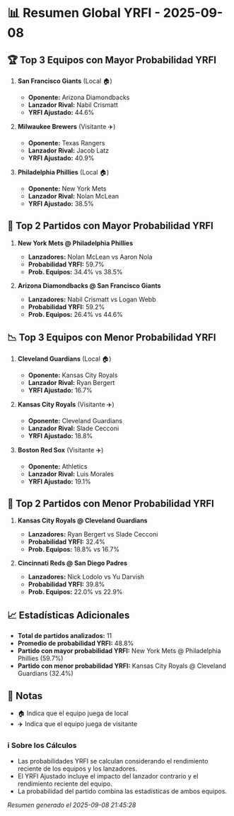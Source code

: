 # 📊 Resumen Global YRFI - 2025-09-08

## 🏆 Top 3 Equipos con Mayor Probabilidad YRFI

1. **San Francisco Giants** (Local 🏠)
   - **Oponente:** Arizona Diamondbacks
   - **Lanzador Rival:** Nabil Crismatt
   - **YRFI Ajustado:** 44.6%

2. **Milwaukee Brewers** (Visitante ✈️)
   - **Oponente:** Texas Rangers
   - **Lanzador Rival:** Jacob Latz
   - **YRFI Ajustado:** 40.9%

3. **Philadelphia Phillies** (Local 🏠)
   - **Oponente:** New York Mets
   - **Lanzador Rival:** Nolan McLean
   - **YRFI Ajustado:** 38.5%

## 🎯 Top 2 Partidos con Mayor Probabilidad YRFI

1. **New York Mets @ Philadelphia Phillies**
   - **Lanzadores:** Nolan McLean vs Aaron Nola
   - **Probabilidad YRFI:** 59.7%
   - **Prob. Equipos:** 34.4% vs 38.5%

2. **Arizona Diamondbacks @ San Francisco Giants**
   - **Lanzadores:** Nabil Crismatt vs Logan Webb
   - **Probabilidad YRFI:** 59.2%
   - **Prob. Equipos:** 26.4% vs 44.6%

## 📉 Top 3 Equipos con Menor Probabilidad YRFI

1. **Cleveland Guardians** (Local 🏠)
   - **Oponente:** Kansas City Royals
   - **Lanzador Rival:** Ryan Bergert
   - **YRFI Ajustado:** 16.7%

2. **Kansas City Royals** (Visitante ✈️)
   - **Oponente:** Cleveland Guardians
   - **Lanzador Rival:** Slade Cecconi
   - **YRFI Ajustado:** 18.8%

3. **Boston Red Sox** (Visitante ✈️)
   - **Oponente:** Athletics
   - **Lanzador Rival:** Luis Morales
   - **YRFI Ajustado:** 19.1%

## 🛑 Top 2 Partidos con Menor Probabilidad YRFI

1. **Kansas City Royals @ Cleveland Guardians**
   - **Lanzadores:** Ryan Bergert vs Slade Cecconi
   - **Probabilidad YRFI:** 32.4%
   - **Prob. Equipos:** 18.8% vs 16.7%

2. **Cincinnati Reds @ San Diego Padres**
   - **Lanzadores:** Nick Lodolo vs Yu Darvish
   - **Probabilidad YRFI:** 39.8%
   - **Prob. Equipos:** 22.0% vs 22.9%

## 📈 Estadísticas Adicionales

- **Total de partidos analizados:** 11
- **Promedio de probabilidad YRFI:** 48.8%
- **Partido con mayor probabilidad YRFI:** New York Mets @ Philadelphia Phillies (59.7%)
- **Partido con menor probabilidad YRFI:** Kansas City Royals @ Cleveland Guardians (32.4%)

## 📝 Notas

- 🏠 Indica que el equipo juega de local
- ✈️ Indica que el equipo juega de visitante

### ℹ️ Sobre los Cálculos
- Las probabilidades YRFI se calculan considerando el rendimiento reciente de los equipos y los lanzadores.
- El YRFI Ajustado incluye el impacto del lanzador contrario y el rendimiento reciente del equipo.
- La probabilidad del partido combina las estadísticas de ambos equipos.

*Resumen generado el 2025-09-08 21:45:28*